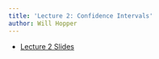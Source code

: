 ```yaml
---
title: 'Lecture 2: Confidence Intervals'
author: Will Hopper
---
```


* [Lecture 2 Slides]({{site.baseurl}}/lectures/Data_Visualization_with_ggplot/Data-Visualization-with-ggplot.html) 
